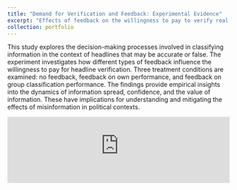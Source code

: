 ```yaml
---
title: "Demand for Verification and Feedback: Experimental Evidence"
excerpt: "Effects of feedback on the willingness to pay to verify real headlines."
collection: portfolio
---
```


This study explores the decision-making processes involved in classifying information in the context of headlines that may be accurate or false. 
The experiment investigates how different types of feedback influence the willingness to pay for headline verification. 
Three treatment conditions are examined: no feedback, feedback on own performance, and feedback on group classification performance.
The findings provide empirical insights into the dynamics of information spread, confidence, and the value of information. These have implications for understanding and mitigating the effects of misinformation in political contexts.

<embed src="https://dariotrujanoochoa.github.io/files/Feedback_to_fight_Misinformation.pdf" type="application/pdf" width="100%" />
